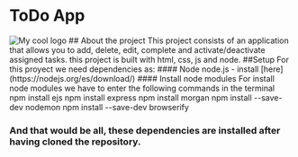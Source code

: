# ToDo App 
<img src="src/public/images/img.jpg" alt="My cool logo"/>
## About the project
This project consists of an application that allows you to add, delete, edit, complete and activate/deactivate assigned tasks. this project is built with html, css, js and node.
##Setup
For this proyect we need dependencies as:
#### Node
node.js  - install [here](https://nodejs.org/es/download/)
#### Install node modules
For install node modules we have to enter the following commands in the terminal
npm install ejs
npm install express
npm install morgan
npm install --save-dev nodemon
npm install --save-dev browserify

### And that would be all, these dependencies are installed after having cloned the repository.